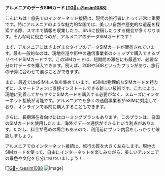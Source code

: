 **アルメニアのデータSIMカード [[TG💪+ @esim1088](https://t.me/s/esim1088)]**

こんにちは！旅先でのインターネット接続は、現代の旅行者にとって非常に重要です。特にアルメニアのような魅力的な国では、美しい自然や歴史的な遺産を探索する際、スマホで情報を収集したり、SNSに投稿したりする機会が多くなります。そんな時に役立つのが、アルメニアのデータSIMカードです！

まず、アルメニアにはさまざまなタイプのデータSIMカードが販売されています。最も一般的なのは、現地空港や街中の通信事業者のショップで購入できるプリペイドSIMカードです。このSIMカードは、短期間の滞在にも最適で、必要な分だけデータを購入できます。例えば、2GBや5GBといったプランがあり、旅行の予算に合わせて選ぶことができます。

また、最近ではeSIMも人気を集めています。eSIMは物理的なSIMカードを持たずに、スマートフォンに直接インストールできる新しい技術です。これにより、現地に到着してからすぐにSIMカードを購入する必要がなく、スムーズにインターネット接続が可能です。アルメニアでも多くの通信事業者がeSIMに対応しており、オンラインで事前に購入することもできます。

さらに、長期滞在者向けにはローミングプランもあります。このプランは、自国のSIMカードを使用したまま、海外でデータ通信ができるという利点があります。ただし、料金が高めの場合もあるので、利用前にプラン内容をしっかりと確認しましょう。

アルメニアでのインターネット接続は、旅行の質を大きく左右します。現地のSIMカードを使って、自由にインターネットを楽しみながら、美しいアルメニアの景色や文化を存分に味わいましょう！

[[TG💪+ @esim1088](https://t.me/s/esim1088) ![Image](https://i.postimg.cc/Y0z9fWf4/image.png)]